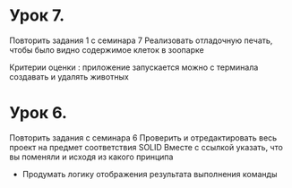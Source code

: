 # **Урок 7.**
Повторить задания 1 с семинара 7
Реализовать отладочную печать, чтобы было видно содержимое клеток в зоопарке

Критерии оценки :
приложение запускается
можно с терминала создавать и удалять животных

# **Урок 6.**
Повторить задания с семинара 6
Проверить и отредактировать весь проект на предмет соответствия SOLID
Вместе с ссылкой указать, что вы поменяли и исходя из какого принципа
* Продумать логику отображения результата выполнения команды
